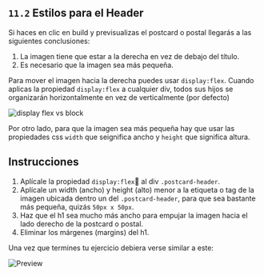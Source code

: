 ## `11.2` Estilos para el Header

Si haces en clic en build y previsualizas el postcard o postal llegarás a las siguientes conclusiones:

1. La imagen tiene que estar a la derecha en vez de debajo del título.
2. Es necesario que la imagen sea más pequeña.

Para mover el imagen hacia la derecha puedes usar `display:flex`.
Cuando aplicas la propiedad `display:flex` a cualquier div, todos sus hijos se organizarán horizontalmente en vez de verticalmente (por defecto)

![display flex vs block](../assets/display-block-vs-flex.png?raw=true)

Por otro lado, para que la imagen sea más pequeña hay que usar las propiedades css `width` que seignifica ancho y `height` que significa altura.

## Instrucciones

1. Aplícale la propiedad `display:flex` al div `.postcard-header`.
2. Aplícale un width (ancho) y height (alto) menor a la etiqueta o tag de la imagen ubicada dentro un del `.postcard-header`, para que sea bastante más pequeña, quizás `50px x 50px`.
3. Haz que el h1 sea mucho más ancho para empujar la imagen hacia el lado derecho de la postcard o postal.
4. Eliminar los márgenes (margins) del h1.

Una vez que termines tu ejercicio debiera verse similar a este:

![Preview](../assets/header-styles.png?raw=true)
